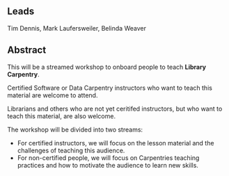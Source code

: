 ## Leads

Tim Dennis, Mark Laufersweiler, Belinda Weaver

## Abstract

This will be a streamed workshop to onboard people to teach **Library Carpentry**.

Certified Software or Data Carpentry instructors who want to teach this material are welcome to attend.

Librarians and others who are not yet ceritifed instructors, but who want to teach this material, are also welcome. 

The workshop will be divided into two streams:

- For certified instructors, we will focus on the lesson material and the challenges of teaching this audience.
- For non-certified people, we will focus on Carpentries teaching practices and how to motivate the audience to learn new skills.
